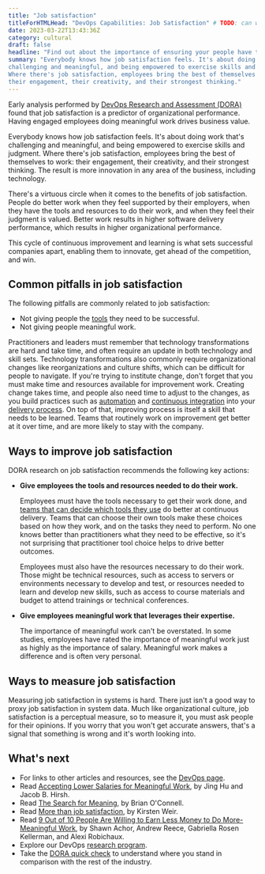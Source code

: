 ```yaml
---
title: "Job satisfaction"
titleForHTMLHead: "DevOps Capabilities: Job Satisfaction" # TODO: can we DRY this out?
date: 2023-03-22T13:43:36Z
category: cultural
draft: false
headline: "Find out about the importance of ensuring your people have the tools and resources to do their job, and of making good use of their skills and abilities."
summary: "Everybody knows how job satisfaction feels. It's about doing work that's
challenging and meaningful, and being empowered to exercise skills and judgment.
Where there's job satisfaction, employees bring the best of themselves to work:
their engagement, their creativity, and their strongest thinking."
---
```


Early analysis performed by
[DevOps Research and Assessment (DORA)](https://dora.dev)
found that job satisfaction is a predictor of organizational
performance. Having engaged employees doing meaningful work drives business
value.

Everybody knows how job satisfaction feels. It's about doing work that's
challenging and meaningful, and being empowered to exercise skills and judgment.
Where there's job satisfaction, employees bring the best of themselves to work:
their engagement, their creativity, and their strongest thinking. The result is
more innovation in any area of the business, including technology.

There's a virtuous circle when it comes to the benefits of job
satisfaction. People do better work when they feel supported by their employers,
when they have the tools and resources to do their work, and when they feel
their judgment is valued. Better work results in higher software delivery
performance, which results in higher organizational performance.

This cycle of continuous improvement and learning is what sets successful
companies apart, enabling them to innovate, get ahead of the competition, and
win.

## Common pitfalls in job satisfaction

The following pitfalls are commonly related to job satisfaction:

- Not giving people the [tools](/devops-capabilities/technical/teams-empowered-to-choose-tools) they need to be successful.
- Not giving people meaningful work.

Practitioners and leaders must remember that technology transformations are
hard and take time, and often require an update in both technology and skill
sets. Technology transformations also commonly require organizational changes
like reorganizations and culture shifts, which can be difficult for people to
navigate. If you're trying to institute change, don't forget that you must make
time and resources available for improvement work. Creating change takes time,
and people also need time to adjust to the changes, as you build practices such
as
[automation](/devops-capabilities/technical/test-automation)
and
[continuous integration](/devops-capabilities/technical/continuous-integration)
into your
[delivery process](/devops-capabilities/technical/deployment-automation).
On top of that, improving process is itself a skill that needs to be learned.
Teams that routinely work on improvement get better at it over time, and are
more likely to stay with the company.

## Ways to improve job satisfaction

DORA research on job satisfaction recommends the following key actions:

-   **Give employees the tools and resources needed to do their work.**

    Employees must have the tools necessary to get their work done, and
    [teams that can decide which tools they use](/devops-capabilities/technical/teams-empowered-to-choose-tools)
    do better at continuous delivery. Teams that can choose their own tools
    make these choices based on how they work, and on the tasks they need to
    perform. No one knows better than practitioners what they need to be
    effective, so it's not surprising that practitioner tool choice helps to
    drive better outcomes.

    Employees must also have the resources necessary to do their work. Those
    might be technical resources, such as access to servers or environments
    necessary to develop and test, or resources needed to learn and develop new
    skills, such as access to course materials and budget to attend trainings
    or technical conferences.

-   **Give employees meaningful work that leverages their expertise.**

    The importance of meaningful work can't be overstated. In some
    studies, employees have rated the importance of meaningful work
    just as highly as the importance of salary. Meaningful work makes a
    difference and is often very personal.

## Ways to measure job satisfaction

Measuring job satisfaction in systems is hard. There just isn't a good way to
proxy job satisfaction in system data. Much like organizational culture, job
satisfaction is a perceptual measure, so to measure it, you must ask people for
their opinions. If you worry that you won't get accurate answers, that's a
signal that something is wrong and it's worth looking into.

## What's next

-   For links to other articles and resources, see the
    [DevOps page](https://cloud.google.com/devops).
-   Read [Accepting Lower Salaries for Meaningful Work](https://www.frontiersin.org/articles/10.3389/fpsyg.2017.01649/full), by
    Jing Hu and Jacob B. Hirsh.
-   Read [The Search for Meaning](https://www.shrm.org/hr-today/news/all-things-work/pages/the-search-for-meaning.aspx), by
    Brian O'Connell.
-   Read [More than job satisfaction](https://www.apa.org/monitor/2013/12/job-satisfaction), by
    Kirsten Weir.
-   Read [9 Out of 10 People Are Willing to Earn Less Money to Do More-Meaningful Work](https://hbr.org/2018/11/9-out-of-10-people-are-willing-to-earn-less-money-to-do-more-meaningful-work), by
    Shawn Achor, Andrew Reece, Gabriella Rosen Kellerman, and Alexi Robichaux.
-   Explore our DevOps
    [research program](/).
-   Take the
    [DORA quick check](/quickcheck/)
    to understand where you stand in comparison with the rest of the industry.